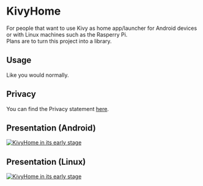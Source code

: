 # KivyHome
For people that want to use Kivy as home app/launcher for Android devices
or with Linux machines such as the Rasperry Pi.  
Plans are to turn this project into a library.

## Usage
Like you would normally.

## Privacy
You can find the Privacy statement [here](https://github.com/kuzeyron/KivyHome/blob/master/PRIVACY.md).

## Presentation (Android)
[![KivyHome in its early stage](https://img.youtube.com/vi/SNUo0k_WCmc/0.jpg)](https://www.youtube.com/watch?v=SNUo0k_WCmc "KivyHome in its early stage")

## Presentation (Linux)
[![KivyHome in its early stage](https://img.youtube.com/vi/5OttWdRrBQA/0.jpg)](https://www.youtube.com/watch?v=5OttWdRrBQA "KivyHome in its early stage")